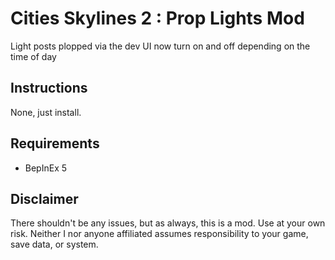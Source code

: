 # Cities Skylines 2 : Prop Lights Mod
Light posts plopped via the dev UI now turn on and off depending on the time of day

## Instructions
None, just install.

## Requirements
* BepInEx 5

## Disclaimer
There shouldn't be any issues, but as always, this is a mod. Use at your own risk. Neither I nor anyone affiliated assumes responsibility to your game, save data, or system. 